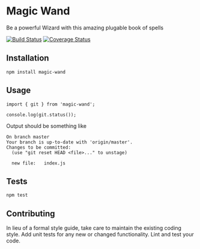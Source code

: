 Magic Wand
=========

Be a powerful Wizard with this amazing plugable book of spells

[![Build Status](https://travis-ci.org/giovanecosta/magic-wand.svg?branch=master)](https://travis-ci.org/giovanecosta/magic-wand)
[![Coverage Status](https://coveralls.io/repos/github/giovanecosta/magic-wand/badge.svg?branch=master)](https://coveralls.io/github/giovanecosta/magic-wand?branch=master)

## Installation

  `npm install magic-wand`

## Usage

    import { git } from 'magic-wand';

    console.log(git.status());
  
  Output should be something like 
  ```
  On branch master
  Your branch is up-to-date with 'origin/master'.
  Changes to be committed:
    (use "git reset HEAD <file>..." to unstage)

    new file:   index.js

  ```

## Tests

  `npm test`

## Contributing

In lieu of a formal style guide, take care to maintain the existing coding style. Add unit tests for any new or changed functionality. Lint and test your code.
